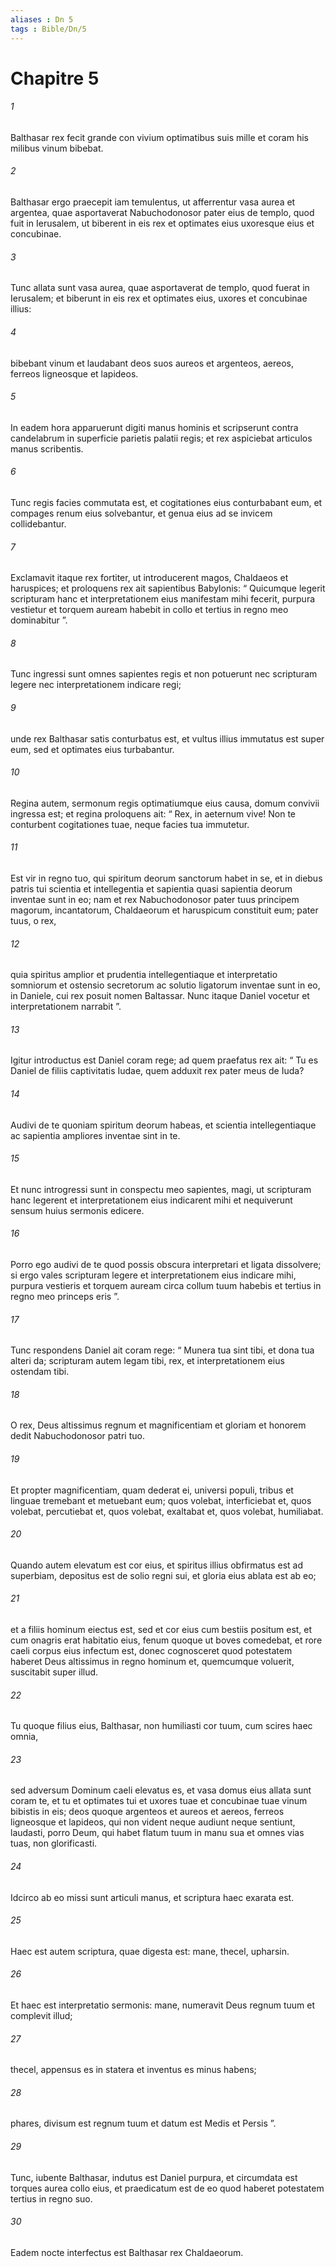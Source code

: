 ```yaml
---
aliases : Dn 5
tags : Bible/Dn/5
---
```


# Chapitre 5

###### 1
Balthasar rex fecit grande con vivium optimatibus suis mille et coram his milibus vinum bibebat. 
###### 2
Balthasar ergo praecepit iam temulentus, ut afferrentur vasa aurea et argentea, quae asportaverat Nabuchodonosor pater eius de templo, quod fuit in Ierusalem, ut biberent in eis rex et optimates eius uxoresque eius et concubinae. 
###### 3
Tunc allata sunt vasa aurea, quae asportaverat de templo, quod fuerat in Ierusalem; et biberunt in eis rex et optimates eius, uxores et concubinae illius: 
###### 4
bibebant vinum et laudabant deos suos aureos et argenteos, aereos, ferreos ligneosque et lapideos.
###### 5
In eadem hora apparuerunt digiti manus hominis et scripserunt contra candelabrum in superficie parietis palatii regis; et rex aspiciebat articulos manus scribentis. 
###### 6
Tunc regis facies commutata est, et cogitationes eius conturbabant eum, et compages renum eius solvebantur, et genua eius ad se invicem collidebantur. 
###### 7
Exclamavit itaque rex fortiter, ut introducerent magos, Chaldaeos et haruspices; et proloquens rex ait sapientibus Babylonis: “ Quicumque legerit scripturam hanc et interpretationem eius manifestam mihi fecerit, purpura vestietur et torquem auream habebit in collo et tertius in regno meo dominabitur ”. 
###### 8
Tunc ingressi sunt omnes sapientes regis et non potuerunt nec scripturam legere nec interpretationem indicare regi; 
###### 9
unde rex Balthasar satis conturbatus est, et vultus illius immutatus est super eum, sed et optimates eius turbabantur. 
###### 10
Regina autem, sermonum regis optimatiumque eius causa, domum convivii ingressa est; et regina proloquens ait: “ Rex, in aeternum vive! Non te conturbent cogitationes tuae, neque facies tua immutetur. 
###### 11
Est vir in regno tuo, qui spiritum deorum sanctorum habet in se, et in diebus patris tui scientia et intellegentia et sapientia quasi sapientia deorum inventae sunt in eo; nam et rex Nabuchodonosor pater tuus principem magorum, incantatorum, Chaldaeorum et haruspicum constituit eum; pater tuus, o rex, 
###### 12
quia spiritus amplior et prudentia intellegentiaque et interpretatio somniorum et ostensio secretorum ac solutio ligatorum inventae sunt in eo, in Daniele, cui rex posuit nomen Baltassar. Nunc itaque Daniel vocetur et interpretationem narrabit ”.
###### 13
Igitur introductus est Daniel coram rege; ad quem praefatus rex ait: “ Tu es Daniel de filiis captivitatis Iudae, quem adduxit rex pater meus de Iuda? 
###### 14
Audivi de te quoniam spiritum deorum habeas, et scientia intellegentiaque ac sapientia ampliores inventae sint in te. 
###### 15
Et nunc introgressi sunt in conspectu meo sapientes, magi, ut scripturam hanc legerent et interpretationem eius indicarent mihi et nequiverunt sensum huius sermonis edicere. 
###### 16
Porro ego audivi de te quod possis obscura interpretari et ligata dissolvere; si ergo vales scripturam legere et interpretationem eius indicare mihi, purpura vestieris et torquem auream circa collum tuum habebis et tertius in regno meo princeps eris ”.
###### 17
Tunc respondens Daniel ait coram rege: “ Munera tua sint tibi, et dona tua alteri da; scripturam autem legam tibi, rex, et interpretationem eius ostendam tibi. 
###### 18
O rex, Deus altissimus regnum et magnificentiam et gloriam et honorem dedit Nabuchodonosor patri tuo. 
###### 19
Et propter magnificentiam, quam dederat ei, universi populi, tribus et linguae tremebant et metuebant eum; quos volebat, interficiebat et, quos volebat, percutiebat et, quos volebat, exaltabat et, quos volebat, humiliabat. 
###### 20
Quando autem elevatum est cor eius, et spiritus illius obfirmatus est ad superbiam, depositus est de solio regni sui, et gloria eius ablata est ab eo; 
###### 21
et a filiis hominum eiectus est, sed et cor eius cum bestiis positum est, et cum onagris erat habitatio eius, fenum quoque ut boves comedebat, et rore caeli corpus eius infectum est, donec cognosceret quod potestatem haberet Deus altissimus in regno hominum et, quemcumque voluerit, suscitabit super illud. 
###### 22
Tu quoque filius eius, Balthasar, non humiliasti cor tuum, cum scires haec omnia, 
###### 23
sed adversum Dominum caeli elevatus es, et vasa domus eius allata sunt coram te, et tu et optimates tui et uxores tuae et concubinae tuae vinum bibistis in eis; deos quoque argenteos et aureos et aereos, ferreos ligneosque et lapideos, qui non vident neque audiunt neque sentiunt, laudasti, porro Deum, qui habet flatum tuum in manu sua et omnes vias tuas, non glorificasti. 
###### 24
Idcirco ab eo missi sunt articuli manus, et scriptura haec exarata est. 
###### 25
Haec est autem scriptura, quae digesta est: mane, thecel, upharsin. 
###### 26
Et haec est interpretatio sermonis: mane, numeravit Deus regnum tuum et complevit illud; 
###### 27
thecel, appensus es in statera et inventus es minus habens; 
###### 28
phares, divisum est regnum tuum et datum est Medis et Persis ”. 
###### 29
Tunc, iubente Balthasar, indutus est Daniel purpura, et circumdata est torques aurea collo eius, et praedicatum est de eo quod haberet potestatem tertius in regno suo. 
###### 30
Eadem nocte interfectus est Balthasar rex Chaldaeorum.
